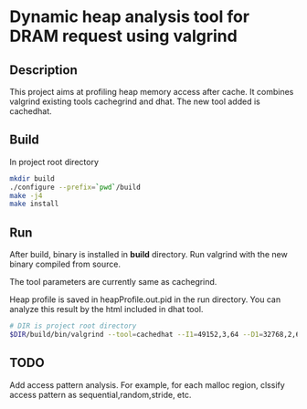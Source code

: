 # Dynamic heap analysis tool for DRAM request using valgrind

## Description

This project aims at profiling heap memory access after cache. It combines valgrind existing tools cachegrind and dhat. The new tool added is cachedhat.

## Build

In project root directory

``` bash
mkdir build
./configure --prefix=`pwd`/build
make -j4
make install
```

## Run

After build, binary is installed in **build** directory. Run valgrind with the new binary compiled from source.

The tool parameters are currently same as cachegrind.

Heap profile is saved in heapProfile.out.pid in the run directory. You can analyze this result by the html included in dhat tool.

``` bash
# DIR is project root directory
$DIR/build/bin/valgrind --tool=cachedhat --I1=49152,3,64 --D1=32768,2,64 --LL=1048576,16,64 program
```

## TODO

Add access pattern analysis.  For example, for each malloc region, clssify access pattern as sequential,random,stride, etc.
